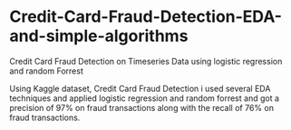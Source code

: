 # Credit-Card-Fraud-Detection-EDA-and-simple-algorithms
Credit Card Fraud Detection on Timeseries Data using logistic regression and random Forrest

Using Kaggle dataset, Credit Card Fraud Detection i used several EDA techniques and applied logistic regression and random forrest and got a precision of 97% on fraud transactions along with the recall of 76% on fraud transactions.
